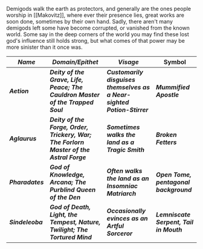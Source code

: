 Demigods walk the earth as protectors, and generally are the ones people worship in [[Makovitz]], where ever their presence lies, great works are soon done, sometimes by their own hand. Sadly, there aren't many demigods left some have become corrupted, or vanished from the known world. Some say in the deep corners of the world you may find these lost god's influence still holds strong, but what comes of that power may be more sinister than it once was.

| ***Name***       | ***Domain/Epithet***                                                                   | ***Visage***                                                            | Symbol                                  |
| ---------------- | -------------------------------------------------------------------------------------- | ----------------------------------------------------------------------- | --------------------------------------- |
| ***Aetion***     | ***Deity of the Grave, Life,  Peace; The Cauldron Master of the Trapped Soul***        | ***Customarily disguises themselves as a Near-sighted Potion-Stirrer*** | ***Mummified Apostle***                 |
| ***Aglaurus***   | ***Deity of the Forge, Order, Trickery, War; The Forlorn Master of the Astral Forge*** | ***Sometimes walks the land as a Tragic Smith***                        | ***Broken Fetters***                    |
| ***Pharadates*** | ***God of Knowledge, Arcana; The Purblind Queen of the Den***                          | ***Often walks the land as an Insomniac Matriarch***                    | ***Open Tome, pentagonal background***  |
| ***Sindeleoba*** | ***God of Death, Light, the Tempest, Nature, Twilight; The Tortured Mind***            | ***Occasionally evinces as an Artful Sorceror***                        | ***Lemniscate Serpent, Tail in Mouth*** |
